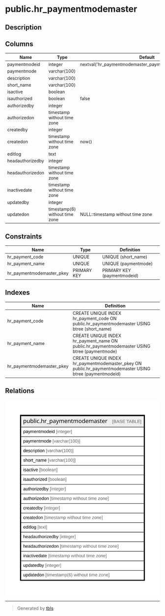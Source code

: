 # public.hr_paymentmodemaster

## Description

## Columns

| Name | Type | Default | Nullable | Children | Parents | Comment |
| ---- | ---- | ------- | -------- | -------- | ------- | ------- |
| paymentmodeid | integer | nextval('hr_paymentmodemaster_paymentmodeid_seq'::regclass) | false |  |  |  |
| paymentmode | varchar(100) |  | true |  |  |  |
| description | varchar(100) |  | true |  |  |  |
| short_name | varchar(100) |  | true |  |  |  |
| isactive | boolean |  | true |  |  |  |
| isauthorized | boolean | false | true |  |  |  |
| authorizedby | integer |  | true |  |  |  |
| authorizedon | timestamp without time zone |  | true |  |  |  |
| createdby | integer |  | true |  |  |  |
| createdon | timestamp without time zone | now() | true |  |  |  |
| editlog | text |  | true |  |  |  |
| headauthorizedby | integer |  | true |  |  |  |
| headauthorizedon | timestamp without time zone |  | true |  |  |  |
| inactivedate | timestamp without time zone |  | true |  |  |  |
| updatedby | integer |  | true |  |  |  |
| updatedon | timestamp(6) without time zone | NULL::timestamp without time zone | true |  |  |  |

## Constraints

| Name | Type | Definition |
| ---- | ---- | ---------- |
| hr_payment_code | UNIQUE | UNIQUE (short_name) |
| hr_payment_name | UNIQUE | UNIQUE (paymentmode) |
| hr_paymentmodemaster_pkey | PRIMARY KEY | PRIMARY KEY (paymentmodeid) |

## Indexes

| Name | Definition |
| ---- | ---------- |
| hr_payment_code | CREATE UNIQUE INDEX hr_payment_code ON public.hr_paymentmodemaster USING btree (short_name) |
| hr_payment_name | CREATE UNIQUE INDEX hr_payment_name ON public.hr_paymentmodemaster USING btree (paymentmode) |
| hr_paymentmodemaster_pkey | CREATE UNIQUE INDEX hr_paymentmodemaster_pkey ON public.hr_paymentmodemaster USING btree (paymentmodeid) |

## Relations

![er](public.hr_paymentmodemaster.svg)

---

> Generated by [tbls](https://github.com/k1LoW/tbls)
